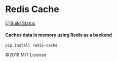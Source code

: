 # Redis Cache
[![Build Status](https://travis-ci.org/jaredlunde/redis-cache.svg?branch=master)](https://travis-ci.org/jaredlunde/redis-cache)
#### Caches data in memory using Redis as a backend

`pip install redis-cache`

©2016 MIT License
